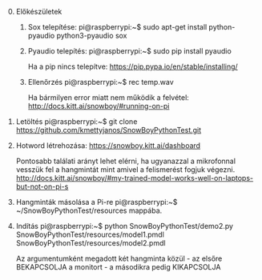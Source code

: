 0. Előkészületek
	1. Sox telepítése:
		pi@raspberrypi:~$ sudo apt-get install python-pyaudio python3-pyaudio sox

	2. Pyaudio telepítés:
		pi@raspberrypi:~$ sudo pip install pyaudio
	
		Ha a pip nincs telepítve: https://pip.pypa.io/en/stable/installing/
	
	3. Ellenőrzés
		pi@raspberrypi:~$ rec temp.wav
		
		Ha bármilyen error miatt nem működik a felvétel: http://docs.kitt.ai/snowboy/#running-on-pi
	
	
1. Letöltés
	pi@raspberrypi:~$ git clone https://github.com/kmettyjanos/SnowBoyPythonTest.git
	
2. Hotword létrehozása:
	https://snowboy.kitt.ai/dashboard
	
	Pontosabb találati arányt lehet elérni, ha ugyanazzal a mikrofonnal vesszük fel a hangmintát mint amivel a felismerést fogjuk végezni.
	http://docs.kitt.ai/snowboy/#my-trained-model-works-well-on-laptops-but-not-on-pi-s
	
3. Hangminták másolása a Pi-re
	pi@raspberrypi:~$ ~/SnowBoyPythonTest/resources mappába.
	
4. Indítás
	pi@raspberrypi:~$ python SnowBoyPythonTest/demo2.py SnowBoyPythonTest/resources/model1.pmdl SnowBoyPythonTest/resources/model2.pmdl

	Az argumentumként megadott két hangminta közül
		- az elsőre BEKAPCSOLJA a monitort
		- a másodikra pedig KIKAPCSOLJA
	
	
